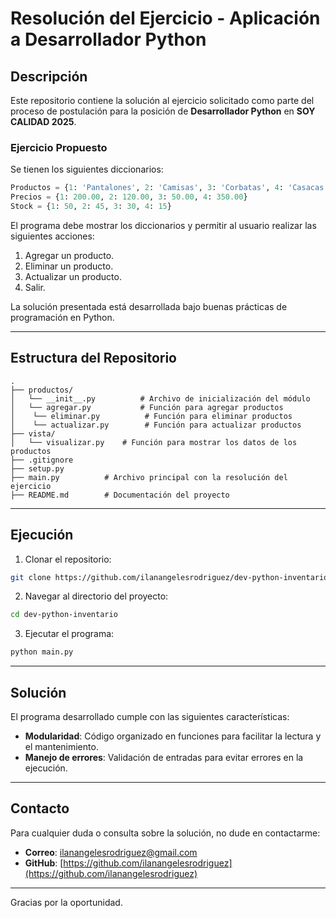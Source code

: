# Resolución del Ejercicio - Aplicación a Desarrollador Python

## Descripción

Este repositorio contiene la solución al ejercicio solicitado como parte del proceso de postulación para la posición de **Desarrollador Python** en **SOY CALIDAD 2025**.


### Ejercicio Propuesto

Se tienen los siguientes diccionarios:

```python
Productos = {1: 'Pantalones', 2: 'Camisas', 3: 'Corbatas', 4: 'Casacas'}
Precios = {1: 200.00, 2: 120.00, 3: 50.00, 4: 350.00}
Stock = {1: 50, 2: 45, 3: 30, 4: 15}
```

El programa debe mostrar los diccionarios y permitir al usuario realizar las siguientes acciones:

1. Agregar un producto.
2. Eliminar un producto.
3. Actualizar un producto.
4. Salir.

La solución presentada está desarrollada bajo buenas prácticas de programación en Python.

---

## Estructura del Repositorio

```
.
├── productos/
│   └── __init__.py          # Archivo de inicialización del módulo
│   └── agregar.py           # Función para agregar productos
│    └── eliminar.py          # Función para eliminar productos
│    └── actualizar.py        # Función para actualizar productos
├── vista/
│   └── visualizar.py    # Función para mostrar los datos de los productos
├── .gitignore
├── setup.py   
├── main.py          # Archivo principal con la resolución del ejercicio
├── README.md        # Documentación del proyecto
```

---

## Ejecución

1. Clonar el repositorio:

```bash
git clone https://github.com/ilanangelesrodriguez/dev-python-inventario.git
```

2. Navegar al directorio del proyecto:

```bash
cd dev-python-inventario
```

3. Ejecutar el programa:

```bash
python main.py
```

---

## Solución

El programa desarrollado cumple con las siguientes características:

- **Modularidad**: Código organizado en funciones para facilitar la lectura y el mantenimiento.
- **Manejo de errores**: Validación de entradas para evitar errores en la ejecución.
---

## Contacto

Para cualquier duda o consulta sobre la solución, no dude en contactarme:

- **Correo**: ilanangelesrodriguez@gmail.com
- **GitHub**: [https://github.com/ilanangelesrodriguez](https://github.com/ilanangelesrodriguez)

---

Gracias por la oportunidad.
